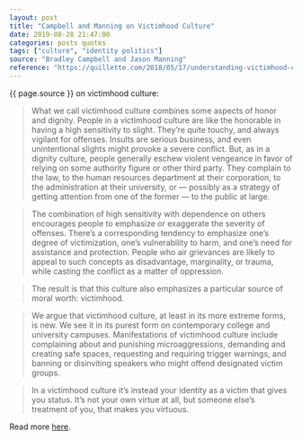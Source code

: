 ```yaml
---
layout: post
title: "Campbell and Manning on Victimhood Culture"
date: 2019-08-28 21:47:00
categories: posts quotes
tags: ["culture", "identity politics"]
source: "Bradley Campbell and Jason Manning"
reference: "https://quillette.com/2018/05/17/understanding-victimhood-culture-interview-bradley-campbell-jason-manning/"
---
```


{{ page.source }} on victimhood culture:

> What we call victimhood culture combines some aspects of honor and dignity. People in a victimhood culture are like the honorable in having a high sensitivity to slight. They’re quite touchy, and always vigilant for offenses. Insults are serious business, and even unintentional slights might provoke a severe conflict. But, as in a dignity culture, people generally eschew violent vengeance in favor of relying on some authority figure or other third party. They complain to the law, to the human resources department at their corporation, to the administration at their university, or — possibly as a strategy of getting attention from one of the former — to the public at large.

> The combination of high sensitivity with dependence on others encourages people to emphasize or exaggerate the severity of offenses. There’s a corresponding tendency to emphasize one’s degree of victimization, one’s vulnerability to harm, and one’s need for assistance and protection. People who air grievances are likely to appeal to such concepts as disadvantage, marginality, or trauma, while casting the conflict as a matter of oppression.

> The result is that this culture also emphasizes a particular source of moral worth: victimhood. 

> We argue that victimhood culture, at least in its more extreme forms, is new. We see it in its purest form on contemporary college and university campuses. Manifestations of victimhood culture include complaining about and punishing microaggressions, demanding and creating safe spaces, requesting and requiring trigger warnings, and banning or disinviting speakers who might offend designated victim groups.

> In a victimhood culture it’s instead your identity as a victim that gives you status. It’s not your own virtue at all, but someone else’s treatment of you, that makes you virtuous.

Read more [here]({{page.reference}}).
